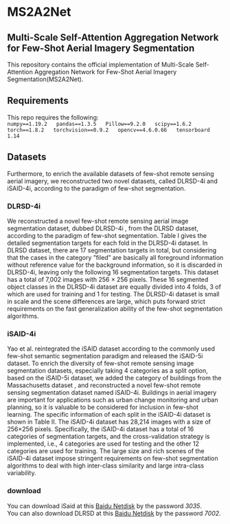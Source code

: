 # MS2A2Net
## Multi-Scale Self-Attention Aggregation Network for Few-Shot Aerial Imagery Segmentation
This repository contains the official implementation of Multi-Scale Self-Attention Aggregation Network for Few-Shot Aerial Imagery Segmentation(MS2A2Net).

## Requirements
This repo requires the following:  
`
numpy==1.19.2  
pandas==1.3.5  
Pillow==9.2.0  
scipy==1.6.2  
torch==1.8.2  
torchvision==0.9.2  
opencv==4.6.0.66  
tensorboard 1.14  
`

## Datasets
Furthermore, to enrich the available datasets of few-shot remote sensing aerial imagery, we reconstructed two novel
datasets, called DLRSD-4i and iSAID-4i, according to the paradigm of few-shot segmentation.  
### DLRSD-4i
We reconstructed a novel few-shot remote sensing aerial image segmentation dataset, dubbed DLRSD-4i , from the DLRSD dataset, according to the paradigm of few-shot segmentation. Table I gives the detailed segmentation targets for each fold in the DLRSD-4i dataset. In DLRSD dataset, there are 17 segmentation targets in
total, but considering that the cases in the category ”filed” are basically all foreground information without reference value
for the background information, so it is discarded in DLRSD-4i, leaving only the following 16 segmentation targets. This
dataset has a total of 7,002 images with 256 × 256 pixels. These 16 segmented object classes in the DLRSD-4i dataset
are equally divided into 4 folds, 3 of which are used for training and 1 for testing. The DLRSD-4i dataset is small in
scale and the scene differences are large, which puts forward strict requirements on the fast generalization ability of the few-shot segmentation algorithms.  
### iSAID-4i
Yao et al. reintegrated the iSAID dataset according to the commonly used few-shot semantic segmentation paradigm and released the iSAID-5i dataset.
To enrich the diversity of few-shot remote sensing image segmentation datasets, especially taking 4 categories as a split option, based on the iSAID-5i dataset, we added the
category of buildings from the Massachusetts dataset , and reconstructed a novel few-shot remote sensing segmentation
dataset named iSAID-4i. Buildings in aerial imagery are important for applications such as urban change monitoring
and urban planning, so it is valuable to be considered for inclusion in few-shot learning. The specific information of
each split in the iSAID-4i dataset is shown in Table II. The iSAID-4i dataset has 28,214 images with a size of 256×256 pixels. Specifically, the iSAID-4i dataset has a total of
16 categories of segmentation targets, and the cross-validation strategy is implemented, i.e., 4 categories are used for testing
and the other 12 categories are used for training. The large size and rich scenes of the iSAID-4i dataset impose stringent
requirements on few-shot segmentation algorithms to deal with high inter-class similarity and large intra-class variability.  
### download
You can download iSaid at this [Baidu Netdisk](https://pan.baidu.com/s/1geZuig2p_HwJgerFGHRG9w) by the password *3035*.  
You can also download DLRSD at this [Baidu Netdisk](https://pan.baidu.com/s/1oYovKl7eEAzgseTPGe16RQ) by the password *7002*.
